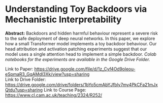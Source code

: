 # Understanding Toy Backdoors via Mechanistic Interpretability
**Abstract:** Backdoors and hidden harmful behaviour represent a severe risk to the safe deployment of deep neural networks. In this paper, we explore how a small Transformer model implements a toy backdoor behaviour. Our head attribution and activation patching experiments suggest that our model uses a single attention head to implement a simple backdoor. *Colab notebooks for the experiments are available in the Google Drive Folder.*

Link to Paper: https://drive.google.com/file/d/1z_Cyf4Od9oleou-eSpmaR3_GqAMdl3Xk/view?usp=sharing <br>
Link to Drive Folder: https://drive.google.com/drive/folders/1bYo5cmAbYJfbly7my4PkCFa21mJxQtdu?usp=sharing
Link to Course Page: https://www.cl.cam.ac.uk/teaching/2324/R252/ <br>
